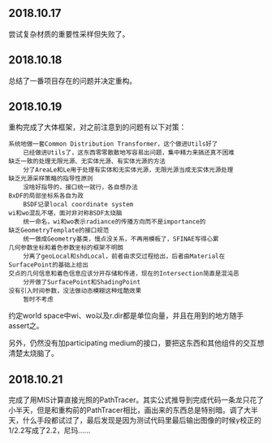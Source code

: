 ## 2018.10.17

尝试复杂材质的重要性采样但失败了。

## 2018.10.18

总结了一番项目存在的问题并决定重构。

## 2018.10.19

重构完成了大体框架，对之前注意到的问题有以下对策：

```
系统地做一套Common Distribution Transformer，这个做进Utils好了
    已经做进Utils了，这东西零零散散地写容易出问题，集中精力来搞还真不困难
缺乏一致的处理无限光源、无实体光源、有实体光源的方法
    分了AreaLe和Le用于处理有实体和无实体光源，无限光源当成无实体光源处理
缺乏光源采样策略的指导性原则
    没啥好指导的，接口统一就行，各自想办法
BxDF的局部坐标系各自为政
    BSDF记录local coordinate system
wi和wo混乱不堪，面对非对称BSDF太烧脑
    统一命名，wi和wo表示radiance的传播方向而不是importance的
缺乏GeometryTemplate的接口规范
    统一做成Geometry基类，慢点没关系，不再用模板了，SFINAE写得心累
几何参数坐标和着色参数坐标的框架不明朗
    分离了geoLocal和shdLocal，前者由求交过程给出，后者由Material在SurfacePoint的基础上给出
交点的几何信息和着色信息应该分开存储和传递，现在的Intersection简直是混沌恶
    分开做了SurfacePoint和ShadingPoint
没有引入时间参数，没法做动态模糊这种炫酷效果
    暂时不考虑
```

约定world space中wi、wo以及r.dir都是单位向量，并且在用到的地方随手assert之。

另外，仍然没有加participating medium的接口，要把这东西和其他组件的交互想清楚太烧脑了。

## 2018.10.21

完成了用MIS计算直接光照的PathTracer。其实公式推导到完成代码一条龙只花了小半天，但是和重构前的PathTracer相比，画出来的东西总是特别暗。调了大半天，什么手段都试过了，最后发现是因为测试代码里最后输出图像的时候$\gamma$校正的1/2.2写成了2.2，尼玛……